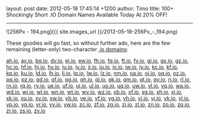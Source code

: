 layout: post
date: 2012-05-18 17:45:14 +1200
author: Timo
title: 100+ Shockingly Short .IO Domain Names Available Today At 20% OFF!

----

![256Px - 194.png]({{ site.images_url }}/2012-05-18-256Px_-_194.png)

These goodies will go fast, so without further ado, here are the few remaining (letter-only) two-character [.io domains](https://iwantmyname.com/domains/io-domain-name-registration-for-british-indian-ocean-territory):

[ah.io](https://iwantmyname.com/search?domain=ah.io), 
[ay.io](https://iwantmyname.com/search?domain=ay.io), 
[bq.io](https://iwantmyname.com/search?domain=bq.io), 
[dv.io](https://iwantmyname.com/search?domain=dv.io), 
[ej.io](https://iwantmyname.com/search?domain=ej.io), 
[ew.io](https://iwantmyname.com/search?domain=ew.io), 
[fh.io](https://iwantmyname.com/search?domain=fh.io), 
[fq.io](https://iwantmyname.com/search?domain=fq.io), 
[ft.io](https://iwantmyname.com/search?domain=ft.io), 
[fv.io](https://iwantmyname.com/search?domain=fv.io), 
[gj.io](https://iwantmyname.com/search?domain=gj.io), 
[gx.io](https://iwantmyname.com/search?domain=gx.io), 
[gz.io](https://iwantmyname.com/search?domain=gz.io), 
[hc.io](https://iwantmyname.com/search?domain=hc.io), 
[hf.io](https://iwantmyname.com/search?domain=hf.io), 
[hj.io](https://iwantmyname.com/search?domain=hj.io), 
[hv.io](https://iwantmyname.com/search?domain=hv.io), 
[iu.io](https://iwantmyname.com/search?domain=iu.io), 
[iy.io](https://iwantmyname.com/search?domain=iy.io), 
[ji.io](https://iwantmyname.com/search?domain=ji.io), 
[ju.io](https://iwantmyname.com/search?domain=ju.io), 
[jv.io](https://iwantmyname.com/search?domain=jv.io), 
[jw.io](https://iwantmyname.com/search?domain=jw.io), 
[jy.io](https://iwantmyname.com/search?domain=jy.io), 
[kc.io](https://iwantmyname.com/search?domain=kc.io), 
[kf.io](https://iwantmyname.com/search?domain=kf.io), 
[kq.io](https://iwantmyname.com/search?domain=kq.io), 
[ku.io](https://iwantmyname.com/search?domain=ku.io), 
[ld.io](https://iwantmyname.com/search?domain=ld.io), 
[lh.io](https://iwantmyname.com/search?domain=lh.io), 
[lj.io](https://iwantmyname.com/search?domain=lj.io), 
[lq.io](https://iwantmyname.com/search?domain=lq.io), 
[lw.io](https://iwantmyname.com/search?domain=lw.io), 
[lz.io](https://iwantmyname.com/search?domain=lz.io), 
[nm.io](https://iwantmyname.com/search?domain=nm.io), 
[oa.io](https://iwantmyname.com/search?domain=oa.io), 
[oj.io](https://iwantmyname.com/search?domain=oj.io), 
[oq.io](https://iwantmyname.com/search?domain=oq.io), 
[oz.io](https://iwantmyname.com/search?domain=oz.io), 
[pq.io](https://iwantmyname.com/search?domain=pq.io), 
[pz.io](https://iwantmyname.com/search?domain=pz.io), 
[qd.io](https://iwantmyname.com/search?domain=qd.io), 
[qf.io](https://iwantmyname.com/search?domain=qf.io), 
[qg.io](https://iwantmyname.com/search?domain=qg.io), 
[qh.io](https://iwantmyname.com/search?domain=qh.io), 
[qj.io](https://iwantmyname.com/search?domain=qj.io), 
[qk.io](https://iwantmyname.com/search?domain=qk.io), 
[qm.io](https://iwantmyname.com/search?domain=qm.io), 
[qt.io](https://iwantmyname.com/search?domain=qt.io), 
[qy.io](https://iwantmyname.com/search?domain=qy.io), 
[rj.io](https://iwantmyname.com/search?domain=rj.io), 
[rl.io](https://iwantmyname.com/search?domain=rl.io), 
[rn.io](https://iwantmyname.com/search?domain=rn.io), 
[rq.io](https://iwantmyname.com/search?domain=rq.io), 
[ry.io](https://iwantmyname.com/search?domain=ry.io), 
[ue.io](https://iwantmyname.com/search?domain=ue.io), 
[uf.io](https://iwantmyname.com/search?domain=uf.io), 
[uj.io](https://iwantmyname.com/search?domain=uj.io), 
[ul.io](https://iwantmyname.com/search?domain=ul.io), 
[uo.io](https://iwantmyname.com/search?domain=uo.io), 
[uq.io](https://iwantmyname.com/search?domain=uq.io), 
[uw.io](https://iwantmyname.com/search?domain=uw.io), 
[vl.io](https://iwantmyname.com/search?domain=vl.io), 
[vq.io](https://iwantmyname.com/search?domain=vq.io), 
[wa.io](https://iwantmyname.com/search?domain=wa.io), 
[wd.io](https://iwantmyname.com/search?domain=wd.io), 
[wj.io](https://iwantmyname.com/search?domain=wj.io), 
[wl.io](https://iwantmyname.com/search?domain=wl.io), 
[wn.io](https://iwantmyname.com/search?domain=wn.io), 
[wt.io](https://iwantmyname.com/search?domain=wt.io), 
[wv.io](https://iwantmyname.com/search?domain=wv.io), 
[wz.io](https://iwantmyname.com/search?domain=wz.io), 
[xb.io](https://iwantmyname.com/search?domain=xb.io), 
[xf.io](https://iwantmyname.com/search?domain=xf.io), 
[xg.io](https://iwantmyname.com/search?domain=xg.io), 
[xh.io](https://iwantmyname.com/search?domain=xh.io), 
[xj.io](https://iwantmyname.com/search?domain=xj.io), 
[xk.io](https://iwantmyname.com/search?domain=xk.io), 
[xu.io](https://iwantmyname.com/search?domain=xu.io), 
[xv.io](https://iwantmyname.com/search?domain=xv.io), 
[xw.io](https://iwantmyname.com/search?domain=xw.io), 
[yb.io](https://iwantmyname.com/search?domain=yb.io), 
[ye.io](https://iwantmyname.com/search?domain=ye.io), 
[yf.io](https://iwantmyname.com/search?domain=yf.io), 
[yg.io](https://iwantmyname.com/search?domain=yg.io), 
[yh.io](https://iwantmyname.com/search?domain=yh.io), 
[yi.io](https://iwantmyname.com/search?domain=yi.io), 
[yj.io](https://iwantmyname.com/search?domain=yj.io), 
[yk.io](https://iwantmyname.com/search?domain=yk.io), 
[yl.io](https://iwantmyname.com/search?domain=yl.io), 
[yp.io](https://iwantmyname.com/search?domain=yp.io), 
[yq.io](https://iwantmyname.com/search?domain=yq.io), 
[yr.io](https://iwantmyname.com/search?domain=yr.io), 
[yv.io](https://iwantmyname.com/search?domain=yv.io), 
[yw.io](https://iwantmyname.com/search?domain=yw.io), 
[zc.io](https://iwantmyname.com/search?domain=zc.io), 
[zf.io](https://iwantmyname.com/search?domain=zf.io), 
[zg.io](https://iwantmyname.com/search?domain=zg.io), 
[zj.io](https://iwantmyname.com/search?domain=zj.io), 
[zl.io](https://iwantmyname.com/search?domain=zl.io), 
[zn.io](https://iwantmyname.com/search?domain=zn.io), 
[zp.io](https://iwantmyname.com/search?domain=zp.io), 
[zq.io](https://iwantmyname.com/search?domain=zq.io), 
[zr.io](https://iwantmyname.com/search?domain=zr.io), 
[zs.io](https://iwantmyname.com/search?domain=zs.io), 
[zv.io](https://iwantmyname.com/search?domain=zv.io)
